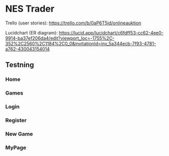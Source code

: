 # NES Trader

Trello (user stories): https://trello.com/b/0aP6T5jd/onlineauktion

Lucidchart (ER diagram): https://lucid.app/lucidchart/c6fdff53-cc62-4ee0-9914-ba37ef206da4/edit?viewport_loc=-1755%2C-352%2C2560%2C1184%2C0_0&invitationId=inv_5a344ecb-7f93-4781-a762-430043154014

## Testning

### Home

### Games

### Login

### Register

### New Game

### MyPage
